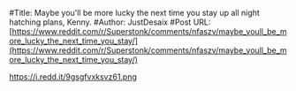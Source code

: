 #Title: Maybe you'll be more lucky the next time you stay up all night hatching plans, Kenny.
#Author: JustDesaix
#Post URL: [https://www.reddit.com/r/Superstonk/comments/nfaszv/maybe_youll_be_more_lucky_the_next_time_you_stay/](https://www.reddit.com/r/Superstonk/comments/nfaszv/maybe_youll_be_more_lucky_the_next_time_you_stay/)


https://i.redd.it/9gsgfvxksvz61.png